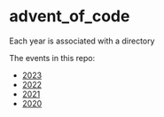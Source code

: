 # advent_of_code
Each year is associated with a directory

The events in this repo:
- [2023](./2023)
- [2022](./2022)
- [2021](./2021)
- [2020](./2020)
